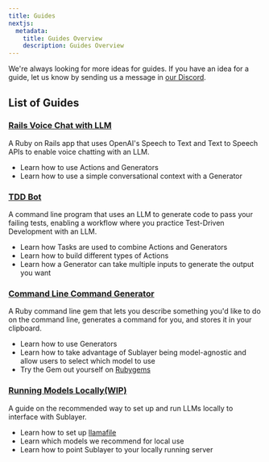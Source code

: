 ```yaml
---
title: Guides
nextjs:
  metadata:
    title: Guides Overview
    description: Guides Overview
---
```


We're always looking for more ideas for guides. If you have an idea for a guide,
let us know by sending us a message in [our
Discord](https://discord.gg/pWZ689GW7U).

## List of Guides

### [Rails Voice Chat with LLM](/docs/guides/voice-chat)
A Ruby on Rails app that uses OpenAI's Speech to Text and Text to Speech APIs to
enable voice chatting with an LLM.

* Learn how to use Actions and Generators
* Learn how to use a simple conversational context with a Generator

### [TDD Bot](/docs/guides/tdd_bot)
A command line program that uses an LLM to generate code to pass your failing
tests, enabling a workflow where you practice Test-Driven Development with an
LLM.

* Learn how Tasks are used to combine Actions and Generators
* Learn how to build different types of Actions
* Learn how a Generator can take multiple inputs to generate the output you want

### [Command Line Command Generator](/docs/guides/command-line-command-generator)
A Ruby command line gem that lets you describe something you'd like to do on the
command line, generates a command for you, and stores it in your clipboard.

* Learn how to use Generators
* Learn how to take advantage of Sublayer being model-agnostic and allow users
  to select which model to use
* Try the Gem out yourself on [Rubygems](https://rubygems.org/gems/clag)

### [Running Models Locally(WIP)](/docs/guides/running-local-models)
A guide on the recommended way to set up and run LLMs locally to interface with Sublayer.

* Learn how to set up [llamafile](https://github.com/Mozilla-Ocho/llamafile)
* Learn which models we recommend for local use
* Learn how to point Sublayer to your locally running server
